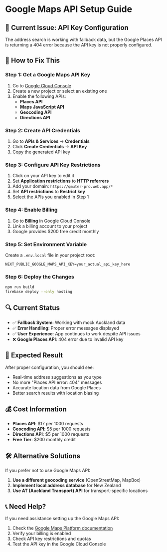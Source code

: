 # Google Maps API Setup Guide

## 🚨 **Current Issue: API Key Configuration**

The address search is working with fallback data, but the Google Places API is returning a 404 error because the API key is not properly configured.

## 🔧 **How to Fix This**

### **Step 1: Get a Google Maps API Key**

1. Go to [Google Cloud Console](https://console.cloud.google.com/)
2. Create a new project or select an existing one
3. Enable the following APIs:
   - **Places API**
   - **Maps JavaScript API**
   - **Geocoding API**
   - **Directions API**

### **Step 2: Create API Credentials**

1. Go to **APIs & Services** → **Credentials**
2. Click **Create Credentials** → **API Key**
3. Copy the generated API key

### **Step 3: Configure API Key Restrictions**

1. Click on your API key to edit it
2. Set **Application restrictions** to **HTTP referrers**
3. Add your domain: `https://qmuter-pro.web.app/*`
4. Set **API restrictions** to **Restrict key**
5. Select the APIs you enabled in Step 1

### **Step 4: Enable Billing**

1. Go to **Billing** in Google Cloud Console
2. Link a billing account to your project
3. Google provides $200 free credit monthly

### **Step 5: Set Environment Variable**

Create a `.env.local` file in your project root:

```env
NEXT_PUBLIC_GOOGLE_MAPS_API_KEY=your_actual_api_key_here
```

### **Step 6: Deploy the Changes**

```bash
npm run build
firebase deploy --only hosting
```

## 🔍 **Current Status**

- ✅ **Fallback System**: Working with mock Auckland data
- ✅ **Error Handling**: Proper error messages displayed
- ✅ **User Experience**: App continues to work despite API issues
- ❌ **Google Places API**: 404 error due to invalid API key

## 🎯 **Expected Result**

After proper configuration, you should see:
- Real-time address suggestions as you type
- No more "Places API error: 404" messages
- Accurate location data from Google Places
- Better search results with location biasing

## 💰 **Cost Information**

- **Places API**: $17 per 1000 requests
- **Geocoding API**: $5 per 1000 requests
- **Directions API**: $5 per 1000 requests
- **Free Tier**: $200 monthly credit

## 🛠️ **Alternative Solutions**

If you prefer not to use Google Maps API:

1. **Use a different geocoding service** (OpenStreetMap, MapBox)
2. **Implement local address database** for New Zealand
3. **Use AT (Auckland Transport) API** for transport-specific locations

## 📞 **Need Help?**

If you need assistance setting up the Google Maps API:
1. Check the [Google Maps Platform documentation](https://developers.google.com/maps/documentation)
2. Verify your billing is enabled
3. Check API key restrictions and quotas
4. Test the API key in the Google Cloud Console

